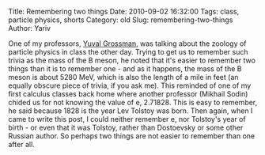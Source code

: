 Title: Remembering two things
Date: 2010-09-02 16:32:00
Tags: class, particle physics, shorts
Category: old
Slug: remembering-two-things
Author: Yariv


One of my professors, [Yuval
Grossman](http://www.physics.cornell.edu/people/faculty/?page=website/faculty&action=show/id=80 "who is now mentioned in two blogs in this context"),
was talking about the zoology of particle physics in class the other
day. Trying to get us to remember such trivia as the mass of the B
meson, he noted that it's easier to remember two things than it is to
remember one - and as it happens, the mass of the B meson is about 5280
MeV, which is also the length of a mile in feet (an equally obscure
piece of trivia, if you ask me). This reminded of one of my first
calculus classes back home where another professor (Mikhail Sodin)
chided us for not knowing the value of e, 2.71828. This is easy to
remember, he said because 1828 is the year Lev Tolstoy was born. Then
again, when I came to write this post, I could neither remember e, nor
Tolstoy's year of birth - or even that it was Tolstoy, rather than
Dostoevsky or some other Russian author. So perhaps two things are not
easier to remember than one after all.
